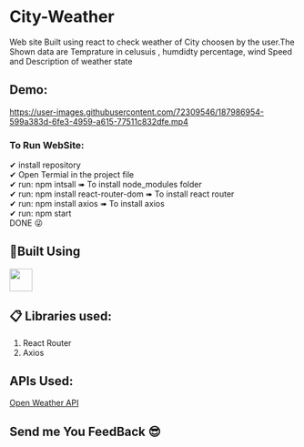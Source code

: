 # City-Weather
Web site Built using react to check weather of City choosen by the user.The Shown data are Temprature in celusuis , humdidty percentage, wind Speed and Description of weather state


## Demo:
https://user-images.githubusercontent.com/72309546/187986954-599a383d-6fe3-4959-a615-77511c832dfe.mp4

### To Run WebSite:
✔ install repository</br>
✔ Open Termial in the project file</br>
✔ run: npm intsall   ➠ To install node_modules folder</br>
✔ run: npm install react-router-dom   ➠ To install react router</br>
✔ run: npm install axios ➠ To install axios</br>
✔ run: npm start</br>
DONE 😜</br>



## 🔨Built Using
<img height="40" src="https://cdn0.iconfinder.com/data/icons/logos-brands-in-colors/128/react-1024.png" />

## 📋 Libraries used:
<ol>
<li>React Router</li>
<li>Axios</li>
</ol>


## APIs Used:
<a href="https://openweathermap.org/">Open Weather API</a>


##  Send me You FeedBack 😎 
